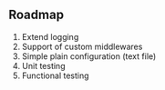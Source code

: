 ## Roadmap
1. Extend logging
2. Support of custom middlewares
3. Simple plain configuration (text file)
4. Unit testing
5. Functional testing
